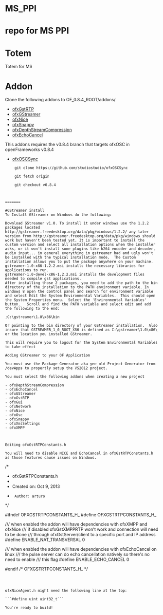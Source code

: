 MS_PPI
======

repo for MS PPI
=======

# Totem
Totem for MS

# Addon

Clone the following addons to OF_0.8.4_ROOT/addons/

- [ofxGstRTP](https://github.com/studiostudio/ofxGstRTP)
- [ofxGStreamer](https://github.com/studiostudio/ofxGsttreamer)
- [ofxNice](https://github.com/studiostudio/ofxNice)
- [ofxSnappy](https://github.com/studiostudio/ofxSnappy)
- [ofxDepthStreamCompression](http://github.com/studiostudio/ofxDepthStreamCompression)
- [ofxEchoCancel](http://github.com/studiostudio/ofxEchoCancel)

This addons requires the v0.8.4 branch that targets ofxOSC in openFrameworks v0.8.4
- [ofxOSCSync](https://github.com/studiostudio/ofxOSCSync/tree/v0.8.4) 
   ```
    git clone https://github.com/studiostudio/ofxOSCSync
    
    git fetch origin
    
    git checkout v0.8.4
```


=======

#GStreamer install
To Install GStreamer on Windows do the following:

Download GStreamer v1.0. To install it under windows use the 1.2.2 packages located http://gstreamer.freedesktop.org/data/pkg/windows/1.2.2/ any later version from http://gstreamer.freedesktop.org/data/pkg/windows should work but haven't been tested yet. It is important to install the custom version and select all installation options when the installer asks, or it won't install some plugins like h264 encoder and decoder, audio input... in general everything in gstreamer bad and ugly won't be installed with the typical installation mode.  The Custom installation allows you to put the package anywhere on your machine.
gstreamer-1.0-x86-1.2.2.msi installs the necessary libraries for applications to run.
gstreamer-1.0-devel-x86-1.2.2.msi installs the development files needed to compile gst applications.
After installing those 2 packages, you need to add the path to the bin directory of the installation to the PATH environment variable. In windows 8 open the control panel and search for environment variable and select Edit the System Environmental Variables.  This should open the System Properties menu.  Select the 'Environmental Variables' button.   Scroll and find the PATH variable and select edit and add the following to the end:

;C:\gstreamer\1.0\x86\bin

Or pointing to the bin directory of your GStreamer installation.  Also insure that GSTREAMER_1_0_ROOT_X86 is defined as C:\gstreamer\1.0\x86\ or the location you installed GStreamer.

This will require you to logout for the System Environmental Variables to take effect

Adding GStreamer to your OF Application

You must use the Package Generator aka yee old Project Generator from /devApps to propertly setup the VS2012 project.  

You must select the following addons when creating a new project

- ofxDepthStreamCompression
- ofxEchoCancel
- ofxGStreamer
- ofxGstRTP
- ofxGui
- ofxNetwork
- ofxNice
- ofxOsc
- ofxSnappy
- ofxXmlSettings
- ofxXMPP



Editing ofxGstRTPConstants.h

You will need to disable NICE and EchoCancel in ofxGstRTPConstants.h as those features cause issues on Windows.

```
/*
 * ofxGstRTPConstants.h
 *
 *  Created on: Oct 9, 2013
 *      Author: arturo
 */
 
 #ifndef OFXGSTRTPCONSTANTS_H_
 #define OFXGSTRTPCONSTANTS_H_
 
 /// when enabled the addon will have dependencies with ofxXMPP and ofxNice
 /// if disabled ofxGstXMPPRTP won't work and connection will need to be done
 /// through ofxGstServer/client to a specific port and IP address
 #define ENABLE_NAT_TRANSVERSAL 0
 
 /// when enabled the addon will have dependencies with ofxEchoCancel on linux
 /// the pulse server can do echo cancellation natively so there's no need to enable
 /// this flag
 #define ENABLE_ECHO_CANCEL 0
 
 #endif /* OFXGSTRTPCONSTANTS_H_ */
```
 
 

ofxNiceAgent.h might need the following line at the top:

```#define uint uint32_t```

You’re ready to build!
